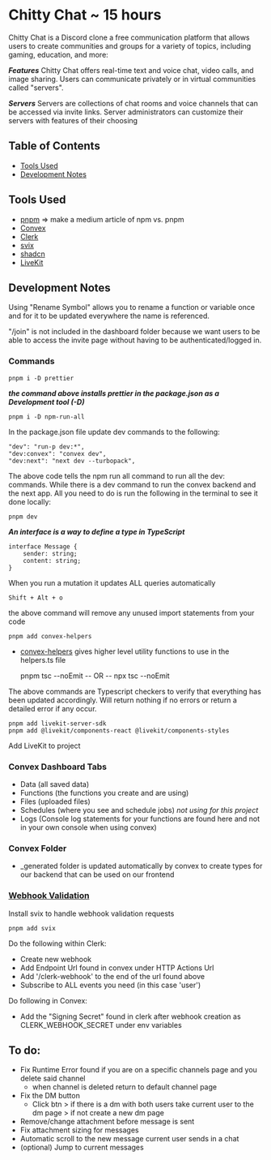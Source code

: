 # Chitty Chat ~ 15 hours

Chitty Chat is a Discord clone a free communication platform that allows users to create communities and groups for a variety of topics, including gaming, education, and more:

**_Features_**
Chitty Chat offers real-time text and voice chat, video calls, and image sharing. Users can communicate privately or in virtual communities called "servers".

**_Servers_**
Servers are collections of chat rooms and voice channels that can be accessed via invite links. Server administrators can customize their servers with features of their choosing

## Table of Contents

- [Tools Used](#tools-used)
- [Development Notes](#development-notes)

## Tools Used

- [pnpm](https://pnpm.io/installation) => make a medium article of npm vs. pnpm
- [Convex](https://www.convex.dev/)
- [Clerk](https://clerk.com/docs)
- [svix]()
- [shadcn]()
- [LiveKit](https://livekit.io/)

## Development Notes

Using "Rename Symbol" allows you to rename a function or variable once and for it to be updated everywhere the name is referenced.

"/join" is not included in the dashboard folder because we want users to be able to access the invite page without having to be authenticated/logged in.

### Commands

    pnpm i -D prettier

**_the command above installs prettier in the package.json as a Development tool (-D)_**

    pnpm i -D npm-run-all

In the package.json file update dev commands to the following:

    "dev": "run-p dev:*",
    "dev:convex": "convex dev",
    "dev:next": "next dev --turbopack",

The above code tells the npm run all command to run all the dev: commands. While there is a dev command to run the convex backend and the next app. All you need to do is run the following in the terminal to see it done locally:

    pnpm dev

**_An interface is a way to define a type in TypeScript_**

    interface Message {
        sender: string;
        content: string;
    }

When you run a mutation it updates ALL queries automatically

    Shift + Alt + o

the above command will remove any unused import statements from your code

    pnpm add convex-helpers

- [convex-helpers](https://www.npmjs.com/package/convex-helpers) gives higher level utility functions to use in the helpers.ts file

  pnpm tsc --noEmit
  -- OR --
  npx tsc --noEmit

The above commands are Typescript checkers to verify that everything has been updated accordingly. Will return nothing if no errors or return a detailed error if any occur.

    pnpm add livekit-server-sdk
    pnpm add @livekit/components-react @livekit/components-styles

Add LiveKit to project

### Convex Dashboard Tabs

- Data (all saved data)
- Functions (the functions you create and are using)
- Files (uploaded files)
- Schedules (where you see and schedule jobs) _not using for this project_
- Logs (Console log statements for your functions are found here and not in your own console when using convex)

### Convex Folder

- \_generated folder is updated automatically by convex to create types for our backend that can be used on our frontend

### [Webhook Validation](https://clerk.com/docs/integrations/webhooks/overview?_gl=1*c4vk4p*_gcl_au*NDYyNDQxMjUxLjE3MzExMTkyNjc.*_ga*MTU1MjYwMTI2NC4xNzMxMTE5MjY3*_ga_1WMF5X234K*MTczMTExOTI2Ny4xLjEuMTczMTEyMDIxMy4wLjAuMA..)

Install svix to handle webhook validation requests

    pnpm add svix

Do the following within Clerk:

- Create new webhook
- Add Endpoint Url found in convex under HTTP Actions Url
- Add '/clerk-webhook' to the end of the url found above
- Subscribe to ALL events you need (in this case 'user')

Do following in Convex:

- Add the "Signing Secret" found in clerk after webhook creation as CLERK_WEBHOOK_SECRET under env variables

## To do:

- Fix Runtime Error found if you are on a specific channels page and you delete said channel
  - when channel is deleted return to default channel page
- Fix the DM button
  - Click btn > if there is a dm with both users take current user to the dm page > if not create a new dm page
- Remove/change attachment before message is sent
- Fix attachment sizing for messages
- Automatic scroll to the new message current user sends in a chat
- (optional) Jump to current messages
